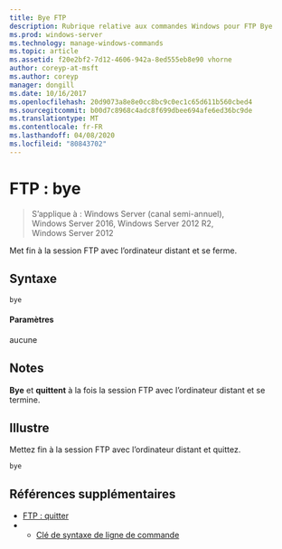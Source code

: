 ```yaml
---
title: Bye FTP
description: Rubrique relative aux commandes Windows pour FTP Bye
ms.prod: windows-server
ms.technology: manage-windows-commands
ms.topic: article
ms.assetid: f20e2bf2-7d12-4606-942a-8ed555eb8e90 vhorne
author: coreyp-at-msft
ms.author: coreyp
manager: dongill
ms.date: 10/16/2017
ms.openlocfilehash: 20d9073a8e8e0cc8bc9c0ec1c65d611b560cbed4
ms.sourcegitcommit: b00d7c8968c4adc8f699dbee694afe6ed36bc9de
ms.translationtype: MT
ms.contentlocale: fr-FR
ms.lasthandoff: 04/08/2020
ms.locfileid: "80843702"
---
```

# <a name="ftp-bye"></a>FTP : bye

>S’applique à : Windows Server (canal semi-annuel), Windows Server 2016, Windows Server 2012 R2, Windows Server 2012

Met fin à la session FTP avec l’ordinateur distant et se ferme.   
## <a name="syntax"></a>Syntaxe  
```  
bye  
```  
#### <a name="parameters"></a>Paramètres  
aucune  
## <a name="remarks"></a>Notes  
**Bye** et **quittent** à la fois la session FTP avec l’ordinateur distant et se termine.  
## <a name="examples"></a><a name=BKMK_Examples></a>Illustre  
Mettez fin à la session FTP avec l’ordinateur distant et quittez.  
```  
bye  
```  
## <a name="additional-references"></a>Références supplémentaires  
-   [FTP : quitter](ftp-quit.md)  
-   - [Clé de syntaxe de ligne de commande](command-line-syntax-key.md)  
